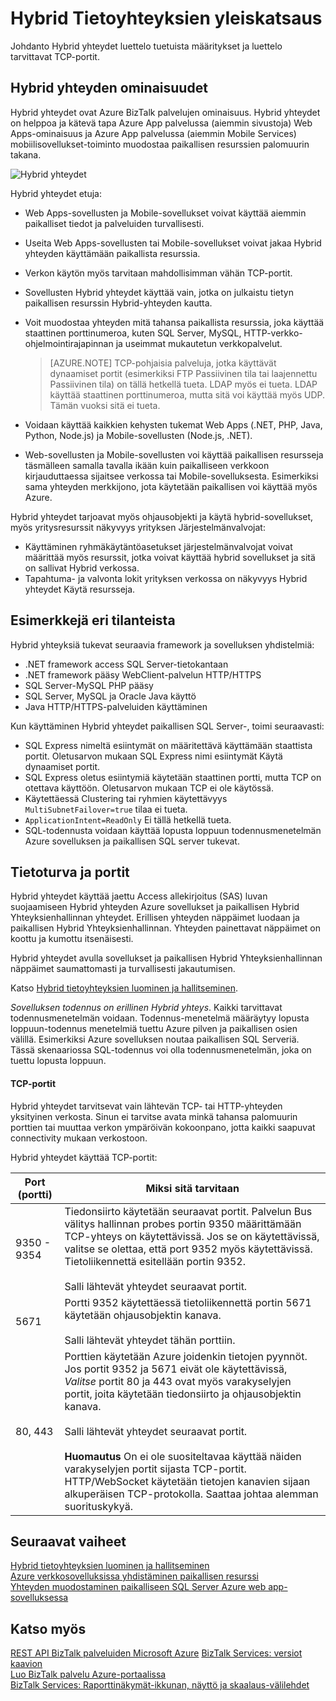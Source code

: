 <properties
    pageTitle="Hybrid Tietoyhteyksien yleiskatsaus | Microsoft Azure"
    description="Lisätietoja Hybrid yhteydet, suojaus, TCP-portit ja tuettujen määrityksiä. MAB-WABS."
    services="biztalk-services"
    documentationCenter=""
    authors="MandiOhlinger"
    manager="erikre"
    editor=""/>

<tags
    ms.service="biztalk-services"
    ms.workload="integration"
    ms.tgt_pltfrm="na"
    ms.devlang="na"
    ms.topic="get-started-article"
    ms.date="10/18/2016"
    ms.author="ccompy"/>


# <a name="hybrid-connections-overview"></a>Hybrid Tietoyhteyksien yleiskatsaus
Johdanto Hybrid yhteydet luettelo tuetuista määritykset ja luettelo tarvittavat TCP-portit.


## <a name="what-is-a-hybrid-connection"></a>Hybrid yhteyden ominaisuudet

Hybrid yhteydet ovat Azure BizTalk palvelujen ominaisuus. Hybrid yhteydet on helppoa ja kätevä tapa Azure App palvelussa (aiemmin sivustoja) Web Apps-ominaisuus ja Azure App palvelussa (aiemmin Mobile Services) mobiilisovellukset-toiminto muodostaa paikallisen resurssien palomuurin takana.

![Hybrid yhteydet][HCImage]

Hybrid yhteydet etuja:

- Web Apps-sovellusten ja Mobile-sovellukset voivat käyttää aiemmin paikalliset tiedot ja palveluiden turvallisesti.
- Useita Web Apps-sovellusten tai Mobile-sovellukset voivat jakaa Hybrid yhteyden käyttämään paikallista resurssia.
- Verkon käytön myös tarvitaan mahdollisimman vähän TCP-portit.
- Sovellusten Hybrid yhteydet käyttää vain, jotka on julkaistu tietyn paikallisen resurssin Hybrid-yhteyden kautta.
- Voit muodostaa yhteyden mitä tahansa paikallista resurssia, joka käyttää staattinen porttinumeroa, kuten SQL Server, MySQL, HTTP-verkko-ohjelmointirajapinnan ja useimmat mukautetun verkkopalvelut.

    > [AZURE.NOTE] TCP-pohjaisia palveluja, jotka käyttävät dynaamiset portit (esimerkiksi FTP Passiivinen tila tai laajennettu Passiivinen tila) on tällä hetkellä tueta. LDAP myös ei tueta. LDAP käyttää staattinen porttinumeroa, mutta sitä voi käyttää myös UDP. Tämän vuoksi sitä ei tueta.

- Voidaan käyttää kaikkien kehysten tukemat Web Apps (.NET, PHP, Java, Python, Node.js) ja Mobile-sovellusten (Node.js, .NET).
- Web-sovellusten ja Mobile-sovellusten voi käyttää paikallisen resursseja täsmälleen samalla tavalla ikään kuin paikalliseen verkkoon kirjauduttaessa sijaitsee verkossa tai Mobile-sovelluksesta. Esimerkiksi sama yhteyden merkkijono, jota käytetään paikallisen voi käyttää myös Azure.


Hybrid yhteydet tarjoavat myös ohjausobjekti ja käytä hybrid-sovellukset, myös yritysresurssit näkyvyys yrityksen Järjestelmänvalvojat:

- Käyttäminen ryhmäkäytäntöasetukset järjestelmänvalvojat voivat määrittää myös resurssit, jotka voivat käyttää hybrid sovellukset ja sitä on sallivat Hybrid verkossa.
- Tapahtuma- ja valvonta lokit yrityksen verkossa on näkyvyys Hybrid yhteydet Käytä resursseja.


## <a name="example-scenarios"></a>Esimerkkejä eri tilanteista

Hybrid yhteyksiä tukevat seuraavia framework ja sovelluksen yhdistelmiä:

- .NET framework access SQL Server-tietokantaan
- .NET framework pääsy WebClient-palvelun HTTP/HTTPS
- SQL Server-MySQL PHP pääsy
- SQL Server, MySQL ja Oracle Java käyttö
- Java HTTP/HTTPS-palveluiden käyttäminen

Kun käyttäminen Hybrid yhteydet paikallisen SQL Server-, toimi seuraavasti:

- SQL Express nimeltä esiintymät on määritettävä käyttämään staattista portit. Oletusarvon mukaan SQL Express nimi esiintymät Käytä dynaamiset portit.
- SQL Express oletus esiintymiä käytetään staattinen portti, mutta TCP on otettava käyttöön. Oletusarvon mukaan TCP ei ole käytössä.
- Käytettäessä Clustering tai ryhmien käytettävyys `MultiSubnetFailover=true` tilaa ei tueta.
- `ApplicationIntent=ReadOnly` Ei tällä hetkellä tueta.
- SQL-todennusta voidaan käyttää lopusta loppuun todennusmenetelmän Azure sovelluksen ja paikallisen SQL server tukevat.


## <a name="security-and-ports"></a>Tietoturva ja portit

Hybrid yhteydet käyttää jaettu Access allekirjoitus (SAS) luvan suojaamiseen Hybrid yhteyden Azure sovellukset ja paikallisen Hybrid Yhteyksienhallinnan yhteydet. Erillisen yhteyden näppäimet luodaan ja paikallisen Hybrid Yhteyksienhallinnan. Yhteyden painettavat näppäimet on koottu ja kumottu itsenäisesti.

Hybrid yhteydet avulla sovellukset ja paikallisen Hybrid Yhteyksienhallinnan näppäimet saumattomasti ja turvallisesti jakautumisen.

Katso [Hybrid tietoyhteyksien luominen ja hallitseminen](integration-hybrid-connection-create-manage.md).

*Sovelluksen todennus on erillinen Hybrid yhteys*. Kaikki tarvittavat todennusmenetelmän voidaan. Todennus-menetelmä määräytyy lopusta loppuun-todennus menetelmiä tuettu Azure pilven ja paikallisen osien välillä. Esimerkiksi Azure sovelluksen noutaa paikallisen SQL Serveriä. Tässä skenaariossa SQL-todennus voi olla todennusmenetelmän, joka on tuettu lopusta loppuun.

#### <a name="tcp-ports"></a>TCP-portit
Hybrid yhteydet tarvitsevat vain lähtevän TCP- tai HTTP-yhteyden yksityinen verkosta. Sinun ei tarvitse avata minkä tahansa palomuurin porttien tai muuttaa verkon ympäröivän kokoonpano, jotta kaikki saapuvat connectivity mukaan verkostoon.

Hybrid yhteydet käyttää TCP-portit:

Port (portti) | Miksi sitä tarvitaan
--- | ---
9350 - 9354 | Tiedonsiirto käytetään seuraavat portit. Palvelun Bus välitys hallinnan probes portin 9350 määrittämään TCP-yhteys on käytettävissä. Jos se on käytettävissä, valitse se olettaa, että port 9352 myös käytettävissä. Tietoliikennettä esitellään portin 9352. <br/><br/>Salli lähtevät yhteydet seuraavat portit.
5671 | Portti 9352 käytettäessä tietoliikennettä portin 5671 käytetään ohjausobjektin kanava. <br/><br/>Salli lähtevät yhteydet tähän porttiin.
80, 443 | Porttien käytetään Azure joidenkin tietojen pyynnöt. Jos portit 9352 ja 5671 eivät ole käytettävissä, *Valitse* portit 80 ja 443 ovat myös varakyselyjen portit, joita käytetään tiedonsiirto ja ohjausobjektin kanava.<br/><br/>Salli lähtevät yhteydet seuraavat portit. <br/><br/>**Huomautus** On ei ole suositeltavaa käyttää näiden varakyselyjen portit sijasta TCP-portit. HTTP/WebSocket käytetään tietojen kanavien sijaan alkuperäisen TCP-protokolla. Saattaa johtaa alemman suorituskykyä.



## <a name="next-steps"></a>Seuraavat vaiheet

[Hybrid tietoyhteyksien luominen ja hallitseminen](integration-hybrid-connection-create-manage.md)<br/>
[Azure verkkosovelluksissa yhdistäminen paikallisen resurssi](../app-service-web/web-sites-hybrid-connection-get-started.md)<br/>
[Yhteyden muodostaminen paikalliseen SQL Server Azure web app-sovelluksessa](../app-service-web/web-sites-hybrid-connection-connect-on-premises-sql-server.md)<br/>


## <a name="see-also"></a>Katso myös

[REST API BizTalk palveluiden Microsoft Azure](http://msdn.microsoft.com/library/azure/dn232347.aspx)
[BizTalk Services: versiot kaavion](biztalk-editions-feature-chart.md)<br/>
[Luo BizTalk palvelu Azure-portaalissa](biztalk-provision-services.md)<br/>
[BizTalk Services: Raporttinäkymät-ikkunan, näyttö ja skaalaus-välilehdet](biztalk-dashboard-monitor-scale-tabs.md)<br/>

[HCImage]: ./media/integration-hybrid-connection-overview/WABS_HybridConnectionImage.png
[HybridConnectionTab]: ./media/integration-hybrid-connection-overview/WABS_HybridConnectionTab.png
[HCOnPremSetup]: ./media/integration-hybrid-connection-overview/WABS_HybridConnectionOnPremSetup.png
[HCManageConnection]: ./media/integration-hybrid-connection-overview/WABS_HybridConnectionManageConn.png
